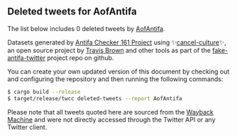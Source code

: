 ## Deleted tweets for AofAntifa

The list below includes 0 deleted tweets by
[AofAntifa](https://twitter.com/AofAntifa).



Datasets generated by [Antifa Checker 161 Project](https://twitter.com/antifacheck161) using ✨[cancel-culture](https://github.com/travisbrown/cancel-culture)✨, an open source project by 
[Travis Brown](https://twitter.com/travisbrown) and other tools as part of the 
[fake-antifa-twitter](https://github.com/antifacheck161/fake-antifa-twitter) project repo on github.

You can create your own updated version of this document by checking out and configuring the
repository and then running the following commands:

```bash
$ cargo build --release
$ target/release/twcc deleted-tweets --report AofAntifa
```

Please note that all tweets quoted here are sourced from the
[Wayback Machine](https://web.archive.org) and were not directly accessed through the Twitter API or
any Twitter client.

